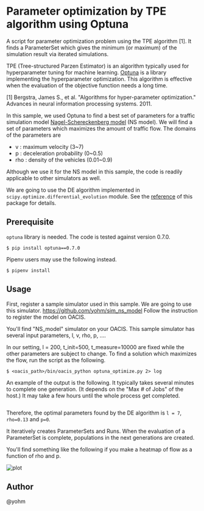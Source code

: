 # Parameter optimization by TPE algorithm using Optuna

A script for parameter optimization problem using the TPE algorithm [1].
It finds a ParameterSet which gives the minimum (or maximum) of the simulation result via iterated simulations.

TPE (Tree-structured Parzen Estimator) is an algorithm typically used for hyperparameter tuning for machine learning. [Optuna](https://github.com/pfnet/optuna) is a library implementing the hyperparameter optimization.
This algorithm is effective when the evaluation of the objective function needs a long time.

[1] Bergstra, James S., et al. "Algorithms for hyper-parameter optimization." Advances in neural information processing systems. 2011.

In this sample, we used Optuna to find a best set of parameters for a traffic simulation model [Nagel-Schereckenberg model](https://en.wikipedia.org/wiki/Nagel%E2%80%93Schreckenberg_model) (NS model).
We will find a set of parameters which maximizes the amount of traffic flow. The domains of the parameters are

- v : maximum velocity (3~7)
- p : deceleration probability (0~0.5)
- rho : density of the vehicles (0.01~0.9)

Although we use it for the NS model in this sample, the code is readily applicable to other simulators as well.

We are going to use the DE algorithm implemented in `scipy.optimize.differential_evolution` module.
See the [reference](https://docs.scipy.org/doc/scipy/reference/generated/scipy.optimize.differential_evolution.html) of this package for details.

## Prerequisite

`optuna` library is needed. The code is tested against version 0.7.0.

```
$ pip install optuna==0.7.0
```

Pipenv users may use the following instead.

```
$ pipenv install
```

## Usage

First, register a sample simulator used in this sample. We are going to use this simulator.
https://github.com/yohm/sim_ns_model
Follow the instruction to register the model on OACIS.

You'll find "NS_model" simulator on your OACIS.
This sample simulator has several input parameters, l, v, rho, p, ....

In our setting, l = 200, t_init=500, t_measure=10000 are fixed while the other parameters are subject to change.
To find a solution which maximizes the flow, run the script as the following.

```
$ <oacis_path>/bin/oacis_python optuna_optimize.py 2> log
```

An example of the output is the following.
It typically takes several minutes to complete one generation. (It depends on the "Max # of Jobs" of the host.) It may take a few hours until the whole process get completed.

```
```

Therefore, the optimal parameters found by the DE algorithm is `l = 7`, `rho=0.13` and `p=0`.

It iteratively creates ParameterSets and Runs. When the evaluation of a ParameterSet is complete, populations in the next generations are created.

You'll find something like the following if you make a heatmap of flow as a function of rho and p.

![plot](plot_flow_rho_p.png "Amount of traffic flow as a function of rho and p")

## Author

@yohm

